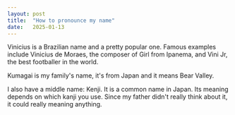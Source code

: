 ```yaml
---
layout: post
title:  "How to pronounce my name"
date:   2025-01-13
---
```

Vinicius is a Brazilian name and a pretty popular one. Famous examples include Vinicius de Moraes, the composer of Girl from Ipanema, and Vini Jr, the best footballer in the world.

Kumagai is my family's name, it's from Japan and it means Bear Valley.

I also have a middle name: Kenji. It is a common name in Japan. Its meaning depends on which kanji you use. Since my father didn't really think about it, it could really meaning anything.